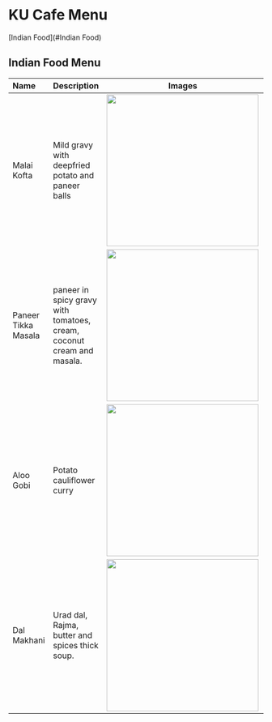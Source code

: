 # KU Cafe Menu

[Indian Food](#Indian Food)

## Indian Food Menu
| Name                | Description                                                         | Images                                                                                                          | Price(Baht) |
|:--------------------|---------------------------------------------------------------------|-----------------------------------------------------------------------------------------------------------------|-------------|
| Malai Kofta         | Mild gravy with deepfried potato and paneer balls                   | <img src="https://www.indianhealthyrecipes.com/wp-content/uploads/2022/06/malai-kofta-recipe.jpg" width="300"> | 240฿         |
| Paneer Tikka Masala | paneer in spicy gravy with tomatoes, cream, coconut cream and masala. | <img src="https://www.indianhealthyrecipes.com/wp-content/uploads/2014/11/paneer-tikka-masala-recipe-1.jpg" width="300">      | 250฿         |
| Aloo Gobi           | Potato cauliflower curry                                            | <img src="https://static01.nyt.com/images/2023/12/21/multimedia/ND-Aloo-Gobi-gkwc/ND-Aloo-Gobi-gkwc-square640.jpg" width="300"> | 180฿         |
| Dal Makhani         | Urad dal, Rajma, butter and spices thick soup.                      | <img src="https://myfoodstory.com/wp-content/uploads/2018/08/Dal-Makhani-New-3.jpg" width="300">                              | 180฿         |

